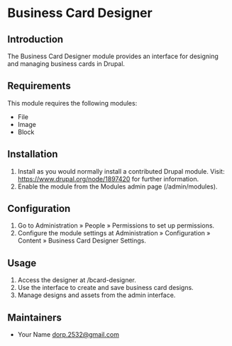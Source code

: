 # Business Card Designer

## Introduction
The Business Card Designer module provides an interface for designing and managing business cards in Drupal.

## Requirements
This module requires the following modules:
- File
- Image
- Block

## Installation
1. Install as you would normally install a contributed Drupal module. Visit: https://www.drupal.org/node/1897420 for further information.
2. Enable the module from the Modules admin page (/admin/modules).

## Configuration
1. Go to Administration » People » Permissions to set up permissions.
2. Configure the module settings at Administration » Configuration » Content » Business Card Designer Settings.

## Usage
1. Access the designer at /bcard-designer.
2. Use the interface to create and save business card designs.
3. Manage designs and assets from the admin interface.

## Maintainers
- Your Name <dorp.2532@gmail.com>
